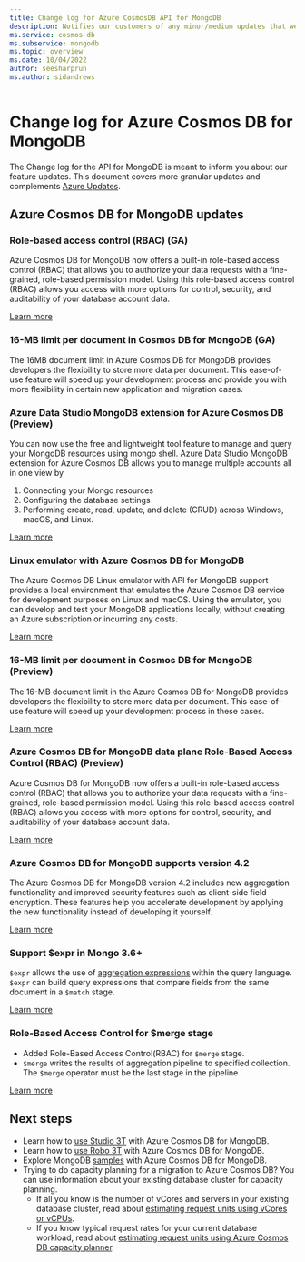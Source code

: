 ```yaml
---
title: Change log for Azure CosmosDB API for MongoDB
description: Notifies our customers of any minor/medium updates that were pushed
ms.service: cosmos-db
ms.subservice: mongodb
ms.topic: overview
ms.date: 10/04/2022
author: seesharprun
ms.author: sidandrews
---
```


# Change log for Azure Cosmos DB for MongoDB
The Change log for the API for MongoDB is meant to inform you about our feature updates. This document covers more granular updates and complements [Azure Updates](https://azure.microsoft.com/updates/).

## Azure Cosmos DB for MongoDB updates

### Role-based access control (RBAC) (GA)
Azure Cosmos DB for MongoDB now offers a built-in role-based access control (RBAC) that allows you to authorize your data requests with a fine-grained, role-based permission model. Using this role-based access control (RBAC) allows you access with more options for control, security, and auditability of your database account data.

[Learn more](./how-to-setup-rbac.md)

### 16-MB limit per document in Cosmos DB for MongoDB (GA)
The 16MB document limit in Azure Cosmos DB for MongoDB provides developers the flexibility to store more data per document. This ease-of-use feature will speed up your development process and provide you with more flexibility in certain new application and migration cases. 


### Azure Data Studio MongoDB extension for Azure Cosmos DB (Preview)
You can now use the free and lightweight tool feature to manage and query your MongoDB resources using mongo shell. Azure Data Studio MongoDB extension for Azure Cosmos DB allows you to manage multiple accounts all in one view by 
1. Connecting your Mongo resources 
2. Configuring the database settings 
3. Performing create, read, update, and delete (CRUD) across Windows, macOS, and Linux. 

[Learn more](https://aka.ms/cosmosdb-ads)


### Linux emulator with Azure Cosmos DB for MongoDB 
The Azure Cosmos DB Linux emulator with API for MongoDB support provides a local environment that emulates the Azure Cosmos DB service for development purposes on Linux and macOS. Using the emulator, you can develop and test your MongoDB applications locally, without creating an Azure subscription or incurring any costs. 

[Learn more](https://aka.ms/linux-emulator-mongo)


### 16-MB limit per document in Cosmos DB for MongoDB (Preview)
The 16-MB document limit in the Azure Cosmos DB for MongoDB provides developers the flexibility to store more data per document. This ease-of-use feature will speed up your development process in these cases. 

[Learn more](./introduction.md)


### Azure Cosmos DB for MongoDB data plane Role-Based Access Control (RBAC) (Preview)
Azure Cosmos DB for MongoDB now offers a built-in role-based access control (RBAC) that allows you to authorize your data requests with a fine-grained, role-based permission model. Using this role-based access control (RBAC) allows you access with more options for control, security, and auditability of your database account data.

[Learn more](./how-to-setup-rbac.md)

### Azure Cosmos DB for MongoDB supports version 4.2

The Azure Cosmos DB for MongoDB version 4.2 includes new aggregation functionality and improved security features such as client-side field encryption. These features help you accelerate development by applying the new functionality instead of developing it yourself.

[Learn more](./feature-support-42.md)

### Support $expr in Mongo 3.6+
`$expr` allows the use of [aggregation expressions](https://www.mongodb.com/docs/manual/meta/aggregation-quick-reference/#std-label-aggregation-expressions) within the query language. 
`$expr` can build query expressions that compare fields from the same document in a `$match` stage.  

[Learn more](https://www.mongodb.com/docs/manual/reference/operator/query/expr/)


###  Role-Based Access Control for $merge stage
* Added Role-Based Access Control(RBAC) for `$merge` stage. 
* `$merge` writes the results of aggregation pipeline to specified collection. The `$merge` operator must be the last stage in the pipeline

[Learn more](https://www.mongodb.com/docs/manual/reference/operator/aggregation/merge/)


## Next steps

- Learn how to [use Studio 3T](connect-using-mongochef.md) with Azure Cosmos DB for MongoDB.
- Learn how to [use Robo 3T](connect-using-robomongo.md) with Azure Cosmos DB for MongoDB.
- Explore MongoDB [samples](nodejs-console-app.md) with Azure Cosmos DB for MongoDB.
- Trying to do capacity planning for a migration to Azure Cosmos DB? You can use information about your existing database cluster for capacity planning.
    - If all you know is the number of vCores and servers in your existing database cluster, read about [estimating request units using vCores or vCPUs](../convert-vcore-to-request-unit.md). 
    - If you know typical request rates for your current database workload, read about [estimating request units using Azure Cosmos DB capacity planner](estimate-ru-capacity-planner.md).
